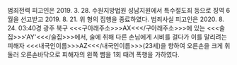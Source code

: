 범죄전력
피고인은 2019. 3. 28. 수원지방법원 성남지원에서 특수절도죄 등으로 징역 6월을 선고받고 2019. 8. 21. 위 형의 집행을 종료하였다.
범죄사실
피고인은 2020. 8. 24. 03:40경 광주 북구 <<<구아래주소>>>AX<<</구아래주소>>>에 있는 <<<술집>>>‘AY'<<</술집>>>에서, 술에 취해 다른 손님에게 시비를 걸다가 이를 말리려는 피해자 <<<내국인이름>>>AZ<<</내국인이름>>>(23세)을 향하여 오른손을 크게 휘둘러 오른손바닥으로 피해자의 왼쪽 뺨을 1회 때려 폭행을 가하였다.